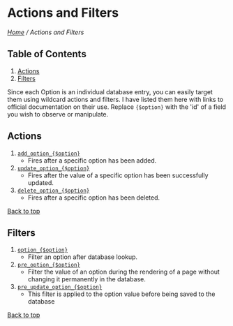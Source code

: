 # Actions and Filters

*[Home](../README.md) / Actions and Filters*

## Table of Contents

1. [Actions](#actions)
2. [Filters](#filters)

Since each Option is an individual database entry, you can easily target them using wildcard actions and filters. I have listed them here with links to official documentation on their use. Replace `{$option}` with the 'id' of a field you wish to observe or manipulate.

## Actions

1. [`add_option_{$option}`](https://developer.wordpress.org/reference/hooks/add_option_option/)
   * Fires after a specific option has been added.
2. [`update_option_{$option}`](https://developer.wordpress.org/reference/hooks/update_option_option/)
   * Fires after the value of a specific option has been successfully updated.
3. [`delete_option_{$option}`](https://developer.wordpress.org/reference/hooks/delete_option_option/)
   * Fires after a specific option has been deleted. 

[Back to top](#actions-and-filters)

## Filters

1. [`option_{$option}`](https://developer.wordpress.org/reference/hooks/option_option/)
   * Filter an option after database lookup.
2. [`pre_option_{$option}`](https://developer.wordpress.org/reference/hooks/pre_option_option/)
   * Filter the value of an option during the rendering of a page without changing it permanently in the database.
2. [`pre_update_option_{$option}`](https://developer.wordpress.org/reference/hooks/pre_update_option_option/)
   * This filter is applied to the option value before being saved to the database

[Back to top](#actions-and-filters)
